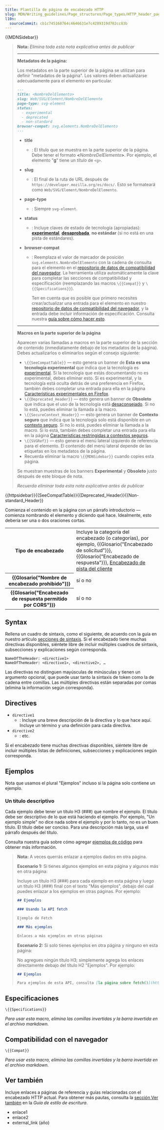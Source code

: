 ```yaml
---
title: Plantilla de página de encabezado HTTP
slug: MDN/Writing_guidelines/Page_structures/Page_types/HTTP_header_page_template
l10n:
  sourceCommit: cb1c745168764c4646631e7c4289319d782cc83b
---
```


{{MDNSidebar}}

> **Nota:** _Elimina toda esta nota explicativa antes de publicar_
>
> ---
>
> **Metadatos de la página:**
>
> Los metadatos en la parte superior de la página se utilizan para definir "metadatos de la página".
> Los valores deben actualizarse adecuadamente para el elemento en particular.
>
> ```md
> ---
> title: <NombreDelElemento>
> slug: Web/SVG/Element/NombreDelElemento
> page-type: svg-element
> status:
>   - experimental
>   - deprecated
>   - non-standard
> browser-compat: svg.elements.NombreDelElemento
> ---
> ```
>
> - **title**
>   - : El título que se muestra en la parte superior de la página.
>     Debe tener el formato **<**_NombreDelElemento_**>**.
>     Por ejemplo, el elemento "[g](/es/docs/Web/SVG/Element/g)" tiene un _título_ de `<g>`.
> - **slug**
>   - : El final de la ruta de URL después de `https://developer.mozilla.org/es/docs/`.
>     Esto se formateará como `Web/SVG/Element/NombreDelElemento`.
> - **page-type**
>   - : Siempre `svg-element`.
> - **status**
>   - : Incluye claves de estado de tecnología (apropiadas): [**experimental**](/es/docs/MDN/Writing_guidelines/Experimental_deprecated_obsolete#experimental), [**desaprobada**](/es/docs/MDN/Writing_guidelines/Experimental_deprecated_obsolete#deprecated), **no estándar** (si no está en una pista de estándares).
> - **browser-compat**
>
>   - : Reemplaza el valor de marcador de posición `svg.elements.NombreDelElemento` con la cadena de consulta para el elemento en el [repositorio de datos de compatibilidad del navegador](https://github.com/mdn/browser-compat-data).
>     La herramienta utiliza automáticamente la clave para completar las secciones de compatibilidad y especificación (reemplazando las macros `\{{Compat}}` y `\{{Specifications}}`).
>
>     Ten en cuenta que es posible que primero necesites crear/actualizar una entrada para el elemento en nuestro [repositorio de datos de compatibilidad del navegador](https://github.com/mdn/browser-compat-data), y la entrada debe incluir información de especificación.
>     Consulta nuestra [guía sobre cómo hacer esto](/es/docs/MDN/Writing_guidelines/Page_structures/Compatibility_tables).
>
> ---
>
> **Macros en la parte superior de la página**
>
> Aparecen varias llamadas a macros en la parte superior de la sección de contenido (inmediatamente debajo de los metadatos de la página).
> Debes actualizarlos o eliminarlos según el consejo siguiente:
>
> - `\{{SeeCompatTable}}` — esto genera un banner de **Esta es una tecnología experimental** que indica que la tecnología es [experimental](/es/docs/MDN/Writing_guidelines/Experimental_deprecated_obsolete#experimental).
>   Si la tecnología que estás documentando no es experimental, debes eliminar esto.
>   Si es experimental, y la tecnología está oculta detrás de una preferencia en Firefox, también debes completar una entrada para ella en la página [Características experimentales en Firefox](/es/docs/Mozilla/Firefox/Experimental_features).
> - `\{{Deprecated_Header}}` — esto genera un banner de **Obsoleto** que indica que el uso de la tecnología está [desaconsejado](/es/docs/MDN/Writing_guidelines/Experimental_deprecated_obsolete#deprecated).
>   Si no lo está, puedes eliminar la llamada a la macro.
> - `\{{SecureContext_Header}}` — esto genera un banner de **Contexto seguro** que indica que la tecnología solo está disponible en un [contexto seguro](/es/docs/Web/Security/Secure_Contexts).
>   Si no lo está, puedes eliminar la llamada a la macro.
>   Si lo está, también debes completar una entrada para ella en la página [Características restringidas a contextos seguros](/es/docs/Web/Security/Secure_Contexts/features_restricted_to_secure_contexts).
> - `\{{SVGRef}}` — esto genera el menú lateral izquierdo de referencia para el elemento.
>   El contenido del menú lateral depende de las etiquetas en los metadatos de la página.
> - Recuerda eliminar la macro `\{{MDNSidebar}}` cuando copies esta página.
>
> Se muestran muestras de los banners **Experimental** y **Obsoleto** justo después de este bloque de nota.
>
> _Recuerda eliminar toda esta nota explicativa antes de publicar_

{{httpsidebar}}{{SeeCompatTable}}{{Deprecated_Header}}{{Non-standard_Header}}

Comienza el contenido en la página con un párrafo introductorio — comienza nombrando el elemento y diciendo qué hace.
Idealmente, esto debería ser una o dos oraciones cortas.

<table class="properties">
  <tbody>
    <tr>
      <th scope="row">Tipo de encabezado</th>
      <td>
        Incluye la categoría del encabezado (o categorías), por ejemplo,
        {{Glosario("Encabezado de solicitud")}},
        {{Glosario("Encabezado de respuesta")}},
        <a href="/es/docs/Web/HTTP/Headers">Encabezado de pista del cliente</a>
      </td>
    </tr>
    <tr>
      <th scope="row">{{Glosario("Nombre de encabezado prohibido")}}</th>
      <td>sí o no</td>
    </tr>
    <tr>
      <th scope="row">
        {{Glosario("Encabezado de respuesta permitido por CORS")}}
      </th>
      <td>sí o no</td>
    </tr>
  </tbody>
</table>

## Syntax

Rellena un cuadro de sintaxis, como el siguiente, de acuerdo con la guía en nuestro artículo [secciones de sintaxis](/es/docs/MDN/Writing_guidelines/Page_structures/Syntax_sections).
Si el encabezado tiene muchas directivas disponibles, siéntete libre de incluir múltiples cuadros de sintaxis, subsecciones y explicaciones según corresponda.

```http
NameOfTheHeader: <directive1>
NameOfTheHeader: <directive1>, <directive2>, …
```

Las directivas no distinguen mayúsculas de minúsculas y tienen un argumento opcional, que puede usar tanto la sintaxis de token como la de cadena entre comillas.
Las múltiples directivas están separadas por comas (elimina la información según corresponda).

## Directives

- `directive1`
  - : Incluye una breve descripción de la directiva y lo que hace aquí.
    Incluye un término y una definición para cada directiva.
- `directive2`
  - : etc.

Si el encabezado tiene muchas directivas disponibles, siéntete libre de incluir múltiples listas de definiciones, subsecciones y explicaciones según corresponda.

## Ejemplos

Nota que usamos el plural "Ejemplos" incluso si la página solo contiene un ejemplo.

### Un título descriptivo

Cada ejemplo debe tener un título H3 (###) que nombre el ejemplo. El título debe ser descriptivo de lo que está haciendo el ejemplo. Por ejemplo, "Un ejemplo simple" no dice nada sobre el ejemplo y por lo tanto, no es un buen título. El título debe ser conciso. Para una descripción más larga, usa el párrafo después del título.

Consulta nuestra guía sobre cómo agregar [ejemplos de código](/es/docs/MDN/Writing_guidelines/Page_structures/Code_examples) para obtener más información.

> **Nota:** A veces querrás enlazar a ejemplos dados en otra página.
>
> **Escenario 1:** Si tienes algunos ejemplos en esta página y algunos más en otra página:
>
> Incluye un título H3 (###) para cada ejemplo en esta página y luego un título H3 (###) final con el texto "Más ejemplos", debajo del cual puedes enlazar a los ejemplos en otras páginas. Por ejemplo:
>
> ```md
> ## Ejemplos
>
> ### Usando la API fetch
>
> Ejemplo de Fetch
>
> ### Más ejemplos
>
> Enlaces a más ejemplos en otras páginas
> ```
>
> **Escenario 2:** Si solo tienes ejemplos en otra página y ninguno en esta página:
>
> No agregues ningún título H3; simplemente agrega los enlaces directamente debajo del título H2 "Ejemplos". Por ejemplo:
>
> ```md
> ## Ejemplos
>
> Para ejemplos de esta API, consulta [la página sobre fetch()](https://example.org).
> ```

## Especificaciones

`\{{Specifications}}`

_Para usar esta macro, elimina las comillas invertidas y la barra invertida en el archivo markdown._

## Compatibilidad con el navegador

`\{{Compat}}`

_Para usar esta macro, elimina las comillas invertidas y la barra invertida en el archivo markdown._

## Ver también

Incluye enlaces a páginas de referencia y guías relacionadas con el encabezado HTTP actual. Para obtener más pautas, consulta la [sección Ver también](/es/docs/MDN/Writing_guidelines/Writing_style_guide#see_also_section) en la _Guía de estilo de escritura_.

- enlace1
- enlace2
- external_link (año)
